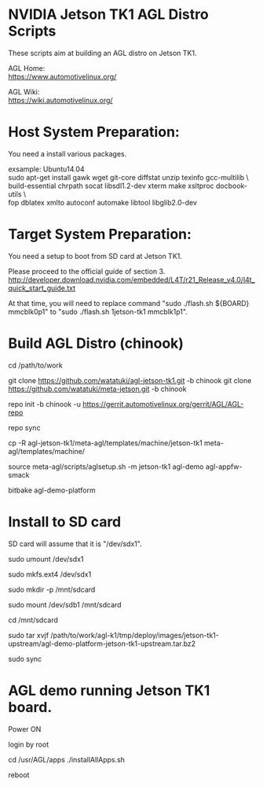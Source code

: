 NVIDIA Jetson TK1 AGL Distro Scripts
====================================================================
These scripts aim at building an AGL distro on Jetson TK1.

AGL Home:  
https://www.automotivelinux.org/

AGL Wiki:  
https://wiki.automotivelinux.org/


Host System Preparation:
====================================================================
You need a install various packages.

exsample: Ubuntu14.04  
sudo apt-get install gawk wget git-core diffstat unzip texinfo gcc-multilib \  
build-essential chrpath socat libsdl1.2-dev xterm make xsltproc docbook-utils \  
fop dblatex xmlto autoconf automake libtool libglib2.0-dev


Target System Preparation:
====================================================================
You need a setup to boot from SD card at Jetson TK1.

Please proceed to the official guide of section 3.
http://developer.download.nvidia.com/embedded/L4T/r21_Release_v4.0/l4t_quick_start_guide.txt

At that time, you will need to replace command "sudo ./flash.sh ${BOARD} mmcblk0p1" to "sudo ./flash.sh 1jetson-tk1 mmcblk1p1".


Build AGL Distro (chinook)
====================================================================
cd /path/to/work

git clone https://github.com/watatuki/agl-jetson-tk1.git -b chinook
git clone https://github.com/watatuki/meta-jetson.git -b chinook

repo init -b chinook -u https://gerrit.automotivelinux.org/gerrit/AGL/AGL-repo

repo sync

cp -R agl-jetson-tk1/meta-agl/templates/machine/jetson-tk1 meta-agl/templates/machine/

source meta-agl/scripts/aglsetup.sh -m jetson-tk1 agl-demo agl-appfw-smack

bitbake agl-demo-platform


Install to SD card
====================================================================
SD card will assume that it is "/dev/sdx1".

sudo umount /dev/sdx1

sudo mkfs.ext4 /dev/sdx1

sudo mkdir -p /mnt/sdcard

sudo mount /dev/sdb1 /mnt/sdcard

cd /mnt/sdcard

sudo tar xvjf /path/to/work/agl-k1/tmp/deploy/images/jetson-tk1-upstream/agl-demo-platform-jetson-tk1-upstream.tar.bz2

sudo sync


AGL demo running Jetson TK1 board.
====================================================================
Power ON

login by root

cd /usr/AGL/apps
./installAllApps.sh

reboot

